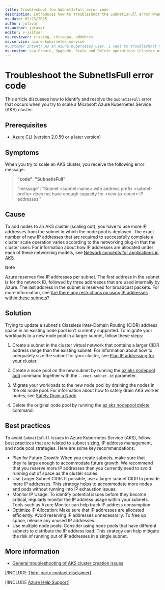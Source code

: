 ```yaml
---
title: Troubleshoot the SubnetIsFull error code
description: Introduces how to troubleshoot the SubnetIsFull error when you try to scale an Azure Kubernetes Service (AKS) cluster.
ms.date: 02/28/2025
author: jotavar
ms.author: jotavar
editor: v-jsitser
ms.reviewer: rissing, chiragpa, addobres
ms.service: azure-kubernetes-service
#Customer intent: As an Azure Kubernetes user, I want to troubleshoot the SubnetIsFull error code so that I can successfully scale an Azure Kubernetes Service (AKS) cluster.
ms.custom: sap:Create, Upgrade, Scale and Delete operations (cluster or nodepool)
---
```

# Troubleshoot the SubnetIsFull error code

This article discusses how to identify and resolve the `SubnetIsFull` error that occurs when you try to scale a Microsoft Azure Kubernetes Service (AKS) cluster.

## Prerequisites

- [Azure CLI](/cli/azure/install-azure-cli) (version 2.0.59 or a later version)

## Symptoms

When you try to scale an AKS cluster, you receive the following error message:

> **"code": "SubnetIsFull"**
>
> "message": "Subnet \<subnet-name> with address prefix \<subnet-prefix> does not have enough capacity for \<new-ip-count> IP addresses."

## Cause

To add nodes to an AKS cluster (scaling out), you have to use more IP addresses from the subnet in which the node pool is deployed. The exact number of new IP addresses that are required to successfully complete a cluster scale operation varies according to the networking plug-in that the cluster uses. For information about how IP addresses are allocated under each of these networking models, see [Network concepts for applications in AKS](/azure/aks/concepts-network).

> [!NOTE]
> Azure reserves five IP addresses per subnet. The first address in the subnet is for the network ID, followed by three addresses that are used internally by Azure. The last address in the subnet is reserved for broadcast packets. For more information, see [Are there any restrictions on using IP addresses within these subnets?](/azure/virtual-network/virtual-networks-faq#are-there-any-restrictions-on-using-ip-addresses-within-these-subnets)

## Solution

Trying to update a subnet's Classless Inter-Domain Routing (CIDR) address space in an existing node pool isn't currently supported. To migrate your workloads to a new node pool in a larger subnet, follow these steps:

1. Create a subnet in the cluster virtual network that contains a larger CIDR address range than the existing subnet. For information about how to adequately size the subnet for your cluster, see [Plan IP addressing for your cluster](/azure/aks/azure-cni-overview#plan-ip-addressing-for-your-cluster).

2. Create a node pool on the new subnet by running the [az aks nodepool add](/cli/azure/aks/nodepool#az-aks-nodepool-add) command together with the `--vnet-subnet-id` parameter.

3. Migrate your workloads to the new node pool by draining the nodes in the old node pool. For information about how to safely drain AKS worker nodes, see [Safely Drain a Node](https://kubernetes.io/docs/tasks/administer-cluster/safely-drain-node).

4. Delete the original node pool by running the [az aks nodepool delete](/cli/azure/aks/nodepool#az-aks-nodepool-delete) command.


## Best practices

To avoid `SubnetIsFull` issues in Azure Kubernetes Service (AKS), follow best practices that are related to subnet sizing, IP address management, and node pool strategies. Here are some key recommendations: 

- Plan for Future Growth: When you create subnets, make sure that they're large enough to accommodate future growth. We recommend that you reserve more IP addresses than you currently need to avoid running out of space as the cluster scales. 
- Use Larger Subnet CIDR: If possible, use a larger subnet CIDR to provide more IP addresses. This strategy helps to accommodate more nodes and pods without running into IP exhaustion issues.
- Monitor IP Usage: To identify potential issues before they become critical, regularly monitor the IP address usage within your subnets. Tools such as Azure Monitor can help track IP address consumption.
- Optimize IP Allocation: Make sure that IP addresses are allocated efficiently. Avoid reserving IP addresses unnecessarily. To free up space, release any unused IP addresses.
- Use multiple node pools: Consider using node pools that have different subnets to distribute the IP address load. This strategy can help mitigate the risk of running out of IP addresses in a single subnet.   

## More information

- [General troubleshooting of AKS cluster creation issues](troubleshoot-aks-cluster-creation-issues.md)

[!INCLUDE [Third-party contact disclaimer](../../../includes/third-party-contact-disclaimer.md)]

[!INCLUDE [Azure Help Support](../../../includes/azure-help-support.md)]
